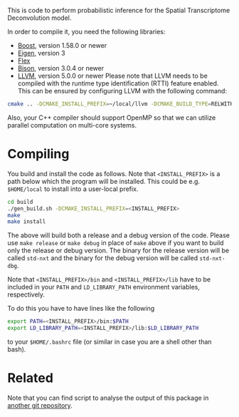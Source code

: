 This is code to perform probabilistic inference for the
Spatial Transcriptome Deconvolution model.

In order to compile it, you need the following libraries:
* [Boost](http://www.boost.org/), version 1.58.0 or newer
* [Eigen](http://eigen.tuxfamily.org/), version 3
* [Flex](https://github.com/westes/flex)
* [Bison](https://www.gnu.org/software/bison/), version 3.0.4 or newer
* [LLVM](http://llvm.org/), version 5.0.0 or newer
  Please note that LLVM needs to be compiled with the runtime type identification (RTTI) feature enabled.
  This can be ensured by configuring LLVM with the following command:
```sh
cmake .. -DCMAKE_INSTALL_PREFIX=~/local/llvm -DCMAKE_BUILD_TYPE=RELWITHDEBINFO -DLLVM_BUILD_EXAMPLES=TRUE -DLLVM_BUILD_LLVM_DYLIB=ON -DLLVM_ENABLE_RTTI=TRUE
```

Also, your C++ compiler should support OpenMP so that we can utilize parallel computation on multi-core systems.

Compiling
=========
You build and install the code as follows.
Note that ```<INSTALL_PREFIX>``` is a path below which the program will be installed.
This could be e.g. ```$HOME/local``` to install into a user-local prefix.

```sh
cd build
./gen_build.sh -DCMAKE_INSTALL_PREFIX=<INSTALL_PREFIX>
make
make install
```

The above will build both a release and a debug version of the code. Please use `make release` or `make debug` in place of `make` above if you want to build only the release or debug version. The binary for the release version will be called `std-nxt` and the binary for the debug version will be called `std-nxt-dbg`.

Note that ```<INSTALL_PREFIX>/bin``` and ```<INSTALL_PREFIX>/lib``` have to be included in your ```PATH``` and ```LD_LIBRARY_PATH``` environment variables, respectively.

To do this you have to have lines like the following

```sh
export PATH=<INSTALL_PREFIX>/bin:$PATH
export LD_LIBRARY_PATH=<INSTALL_PREFIX>/lib:$LD_LIBRARY_PATH
```

to your ```$HOME/.bashrc``` file (or similar in case you are a shell other than bash).

Related
=======
Note that you can find script to analyse the output of this package in [another git repository](https://gits-15.sys.kth.se/maaskola/multiScoopIBP-scripts).

